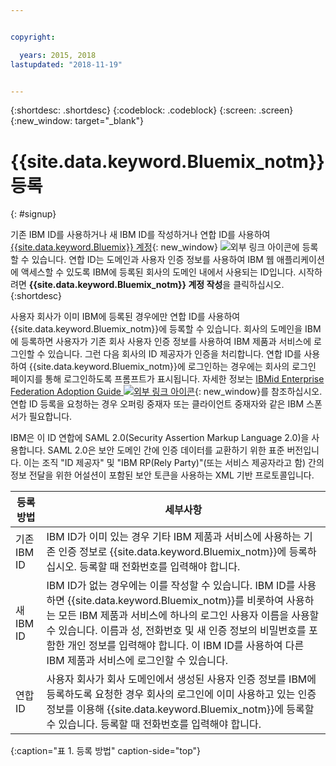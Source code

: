 ```yaml
---


copyright:

  years: 2015, 2018
lastupdated: "2018-11-19"


---
```


{:shortdesc: .shortdesc}
{:codeblock: .codeblock}
{:screen: .screen}
{:new_window: target="_blank"}


# {{site.data.keyword.Bluemix_notm}} 등록
{: #signup}

기존 IBM ID를 사용하거나 새 IBM ID를 작성하거나 연합 ID를 사용하여 [{{site.data.keyword.Bluemix}} 계정](https://cloud.ibm.com){: new_window} ![외부 링크 아이콘](../icons/launch-glyph.svg "외부 링크 아이콘")에 등록할 수 있습니다. 연합 ID는 도메인과 사용자 인증 정보를 사용하여 IBM 웹 애플리케이션에 액세스할 수 있도록 IBM에 등록된 회사의 도메인 내에서 사용되는 ID입니다. 시작하려면 **{{site.data.keyword.Bluemix_notm}} 계정 작성**을 클릭하십시오.
{:shortdesc}

사용자 회사가 이미 IBM에 등록된 경우에만 연합 ID를 사용하여 {{site.data.keyword.Bluemix_notm}}에 등록할 수 있습니다. 회사의 도메인을 IBM에 등록하면 사용자가 기존 회사 사용자 인증 정보를 사용하여 IBM 제품과 서비스에 로그인할 수 있습니다. 그런 다음 회사의 ID 제공자가 인증을 처리합니다. 연합 ID를 사용하여 {{site.data.keyword.Bluemix_notm}}에 로그인하는 경우에는 회사의 로그인 페이지를 통해 로그인하도록 프롬프트가 표시됩니다. 
자세한 정보는 [IBMid Enterprise Federation Adoption Guide ![외부 링크 아이콘](../icons/launch-glyph.svg)](https://ibm.box.com/v/IBMid-Federation-Guide){: new_window}를 참조하십시오. 연합 ID 등록을 요청하는 경우 오퍼링 중재자 또는 클라이언트 중재자와 같은 IBM 스폰서가 필요합니다.

IBM은 이 ID 연합에 SAML 2.0(Security Assertion Markup Language 2.0)을 사용합니다. SAML 2.0은 보안 도메인 간에 인증 데이터를 교환하기 위한 표준 버전입니다. 이는 조직 "ID 제공자" 및 "IBM RP(Rely Party)"(또는 서비스 제공자라고 함) 간의 정보 전달을 위한 어설션이 포함된 보안 토큰을 사용하는 XML 기반 프로토콜입니다.

|등록 방법 |세부사항 |    
|-----------------|---------|
|기존 IBM ID   |IBM ID가 이미 있는 경우 기타 IBM 제품과 서비스에 사용하는 기존 인증 정보로 {{site.data.keyword.Bluemix_notm}}에 등록하십시오. 등록할 때 전화번호를 입력해야 합니다. |
|새 IBM ID        |IBM ID가 없는 경우에는 이를 작성할 수 있습니다. IBM ID를 사용하면 {{site.data.keyword.Bluemix_notm}}를 비롯하여 사용하는 모든 IBM 제품과 서비스에 하나의 로그인 사용자 이름을 사용할 수 있습니다. 이름과 성, 전화번호 및 새 인증 정보의 비밀번호를 포함한 개인 정보를 입력해야 합니다. 이 IBM ID를 사용하여 다른 IBM 제품과 서비스에 로그인할 수 있습니다.  |
|연합 ID     |사용자 회사가 회사 도메인에서 생성된 사용자 인증 정보를 IBM에 등록하도록 요청한 경우 회사의 로그인에 이미 사용하고 있는 인증 정보를 이용해 {{site.data.keyword.Bluemix_notm}}에 등록할 수 있습니다. 등록할 때 전화번호를 입력해야 합니다. |
{:caption="표 1. 등록 방법" caption-side="top"}
